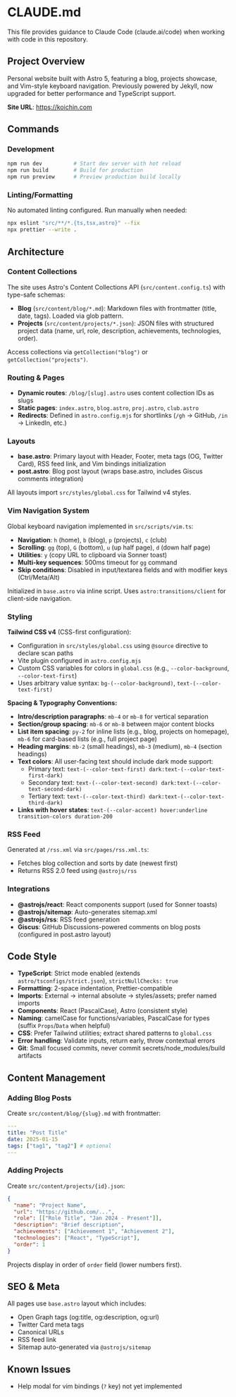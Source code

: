 # CLAUDE.md

This file provides guidance to Claude Code (claude.ai/code) when working with code in this repository.

## Project Overview

Personal website built with Astro 5, featuring a blog, projects showcase, and Vim-style keyboard navigation. Previously powered by Jekyll, now upgraded for better performance and TypeScript support.

**Site URL**: https://koichin.com

## Commands

### Development

```bash
npm run dev          # Start dev server with hot reload
npm run build        # Build for production
npm run preview      # Preview production build locally
```

### Linting/Formatting

No automated linting configured. Run manually when needed:

```bash
npx eslint "src/**/*.{ts,tsx,astro}" --fix
npx prettier --write .
```

## Architecture

### Content Collections

The site uses Astro's Content Collections API (`src/content.config.ts`) with type-safe schemas:

- **Blog** (`src/content/blog/*.md`): Markdown files with frontmatter (title, date, tags). Loaded via glob pattern.
- **Projects** (`src/content/projects/*.json`): JSON files with structured project data (name, url, role, description, achievements, technologies, order).

Access collections via `getCollection("blog")` or `getCollection("projects")`.

### Routing & Pages

- **Dynamic routes**: `/blog/[slug].astro` uses content collection IDs as slugs
- **Static pages**: `index.astro`, `blog.astro`, `proj.astro`, `club.astro`
- **Redirects**: Defined in `astro.config.mjs` for shortlinks (`/gh` → GitHub, `/in` → LinkedIn, etc.)

### Layouts

- **base.astro**: Primary layout with Header, Footer, meta tags (OG, Twitter Card), RSS feed link, and Vim bindings initialization
- **post.astro**: Blog post layout (wraps base.astro, includes Giscus comments integration)

All layouts import `src/styles/global.css` for Tailwind v4 styles.

### Vim Navigation System

Global keyboard navigation implemented in `src/scripts/vim.ts`:

- **Navigation**: `h` (home), `b` (blog), `p` (projects), `c` (club)
- **Scrolling**: `gg` (top), `G` (bottom), `u` (up half page), `d` (down half page)
- **Utilities**: `y` (copy URL to clipboard via Sonner toast)
- **Multi-key sequences**: 500ms timeout for `gg` command
- **Skip conditions**: Disabled in input/textarea fields and with modifier keys (Ctrl/Meta/Alt)

Initialized in `base.astro` via inline script. Uses `astro:transitions/client` for client-side navigation.

### Styling

**Tailwind CSS v4** (CSS-first configuration):

- Configuration in `src/styles/global.css` using `@source` directive to declare scan paths
- Vite plugin configured in `astro.config.mjs`
- Custom CSS variables for colors in `global.css` (e.g., `--color-background`, `--color-text-first`)
- Uses arbitrary value syntax: `bg-(--color-background)`, `text-(--color-text-first)`

**Spacing & Typography Conventions:**

- **Intro/description paragraphs**: `mb-4` or `mb-8` for vertical separation
- **Section/group spacing**: `mb-6` or `mb-8` between major content blocks
- **List item spacing**: `py-2` for inline lists (e.g., blog, projects on homepage), `mb-6` for card-based lists (e.g., full project page)
- **Heading margins**: `mb-2` (small headings), `mb-3` (medium), `mb-4` (section headings)
- **Text colors**: All user-facing text should include dark mode support:
  - Primary text: `text-(--color-text-first) dark:text-(--color-text-first-dark)`
  - Secondary text: `text-(--color-text-second) dark:text-(--color-text-second-dark)`
  - Tertiary text: `text-(--color-text-third) dark:text-(--color-text-third-dark)`
- **Links with hover states**: `text-(--color-accent) hover:underline transition-colors duration-200`

### RSS Feed

Generated at `/rss.xml` via `src/pages/rss.xml.ts`:

- Fetches blog collection and sorts by date (newest first)
- Returns RSS 2.0 feed using `@astrojs/rss`

### Integrations

- **@astrojs/react**: React components support (used for Sonner toasts)
- **@astrojs/sitemap**: Auto-generates sitemap.xml
- **@astrojs/rss**: RSS feed generation
- **Giscus**: GitHub Discussions-powered comments on blog posts (configured in post.astro layout)

## Code Style

- **TypeScript**: Strict mode enabled (extends `astro/tsconfigs/strict.json`), `strictNullChecks: true`
- **Formatting**: 2-space indentation, Prettier-compatible
- **Imports**: External → internal absolute → styles/assets; prefer named imports
- **Components**: React (PascalCase), Astro (consistent style)
- **Naming**: camelCase for functions/variables, PascalCase for types (suffix `Props`/`Data` when helpful)
- **CSS**: Prefer Tailwind utilities; extract shared patterns to `global.css`
- **Error handling**: Validate inputs, return early, throw contextual errors
- **Git**: Small focused commits, never commit secrets/node_modules/build artifacts

## Content Management

### Adding Blog Posts

Create `src/content/blog/{slug}.md` with frontmatter:

```yaml
---
title: "Post Title"
date: 2025-01-15
tags: ["tag1", "tag2"] # optional
---
```

### Adding Projects

Create `src/content/projects/{id}.json`:

```json
{
  "name": "Project Name",
  "url": "https://github.com/...",
  "role": [["Role Title", "Jan 2024 - Present"]],
  "description": "Brief description",
  "achievements": ["Achievement 1", "Achievement 2"],
  "technologies": ["React", "TypeScript"],
  "order": 1
}
```

Projects display in order of `order` field (lower numbers first).

## SEO & Meta

All pages use `base.astro` layout which includes:

- Open Graph tags (og:title, og:description, og:url)
- Twitter Card meta tags
- Canonical URLs
- RSS feed link
- Sitemap auto-generated via `@astrojs/sitemap`

## Known Issues

- Help modal for vim bindings (`?` key) not yet implemented
